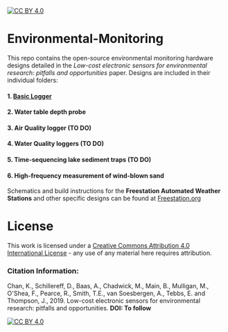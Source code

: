 [![CC BY 4.0][cc-by-shield]][cc-by]

# Environmental-Monitoring
This repo contains the open-source environmental monitoring hardware designs detailed in the *Low-cost electronic sensors for environmental research: pitfalls and opportunities* paper. Designs are included in their individual folders:
#### 1. [Basic Logger](https://github.com/KCLGeography/environmental-monitoring/tree/master/basic-logger)
#### 2. Water table depth probe
#### 3. Air Quality logger (TO DO)
#### 4. Water Quality loggers  (TO DO)
#### 5. Time-sequencing lake sediment traps (TO DO)
#### 6. High-frequency measurement of wind-blown sand

Schematics and build instructions for the **Freestation Automated Weather Stations** and other specific designs can be found at [Freestation.org](http://freestation.org)


# License
This work is licensed under a [Creative Commons Attribution 4.0 International
License][cc-by] - any use of any material here requires attribution.

### Citation Information:
Chan, K., Schillereff, D., Baas, A., Chadwick, M., Main, B., Mulligan, M., O'Shea, F., Pearce, R., Smith, T.E., van Soesbergen, A., Tebbs, E. and Thompson, J., 2019. Low-cost electronic sensors for environmental research: pitfalls and opportunities. **DOI: To follow**

[![CC BY 4.0][cc-by-image]][cc-by]

[cc-by]: http://creativecommons.org/licenses/by/4.0/
[cc-by-image]: https://i.creativecommons.org/l/by/4.0/88x31.png
[cc-by-shield]: https://img.shields.io/badge/License-CC%20BY%204.0-lightgrey.svg
